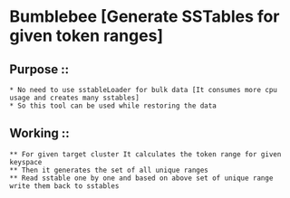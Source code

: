# Bumblebee [Generate SSTables for given token ranges]

## Purpose ::
	* No need to use sstableLoader for bulk data [It consumes more cpu usage and creates many sstables]
	* So this tool can be used while restoring the data 


## Working ::
	** For given target cluster It calculates the token range for given keyspace
	** Then it generates the set of all unique ranges
	** Read sstable one by one and based on above set of unique range write them back to sstables

